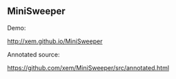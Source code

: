 MiniSweeper
--

Demo:

http://xem.github.io/MiniSweeper


Annotated source:

https://github.com/xem/MiniSweeper/src/annotated.html